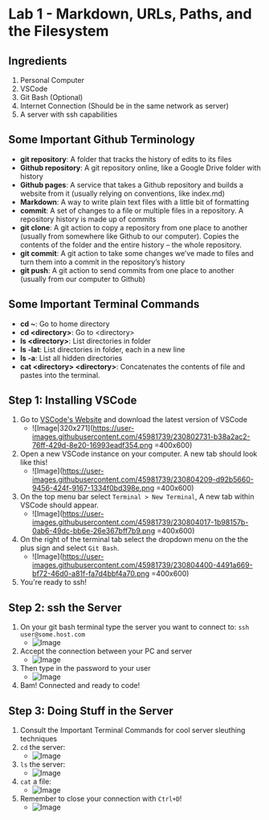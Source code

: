 # Lab 1 - Markdown, URLs, Paths, and the Filesystem

## Ingredients
1. Personal Computer
2. VSCode
3. Git Bash (Optional)
4. Internet Connection (Should be in the same network as server)
5. A server with ssh capabilities

## Some Important Github Terminology 
- **git repository**: A folder that tracks the history of edits to its files
- **Github repository**: A git repository online, like a Google Drive folder with history
- **Github pages**: A service that takes a Github repository and builds a website from it (usually relying on conventions, like index.md)
- **Markdown**: A way to write plain text files with a little bit of formatting
- **commit**: A set of changes to a file or multiple files in a repository. A repository history is made up of commits
- **git clone**: A git action to copy a repository from one place to another (usually from somewhere like Github to our computer). Copies the contents of the folder and the entire history – the whole repository.
- **git commit**: A git action to take some changes we’ve made to files and turn them into a commit in the repository’s history
- **git push**: A git action to send commits from one place to another (usually from our computer to Github)

## Some Important Terminal Commands
- **cd \~**: Go to home directory
- **cd <directory\>**: Go to <directory\>
- **ls <directory\>**: List directories in folder
- **ls -lat**: List directories in folder, each in a new line
- **ls -a**: List all hidden directories 
- **cat <directory\> <directory\>**: Concatenates the contents of file and pastes into the terminal.

## Step 1: Installing VSCode
1. Go to [VSCode's Website](https://code.visualstudio.com/) and download the latest version of VSCode
    - ![Image|320x271](https://user-images.githubusercontent.com/45981739/230802731-b38a2ac2-76ff-429d-8e20-16993eadf354.png =400x600)
2. Open a new VSCode instance on your computer. A new tab should look like this!
    - ![Image](https://user-images.githubusercontent.com/45981739/230804209-d92b5660-9456-424f-9167-1334f0bd398e.png =400x600)
3. On the top menu bar select `Terminal > New Terminal`, A new tab within VSCode should appear.
    - ![Image](https://user-images.githubusercontent.com/45981739/230804017-1b98157b-0ab6-49dc-bb6e-26e367bff7b9.png =400x600)
4. On the right of the terminal tab select the dropdown menu on the the plus sign and select `Git Bash`.
    - ![Image](https://user-images.githubusercontent.com/45981739/230804400-4491a669-bf72-46d0-a81f-fa7d4bbf4a70.png =400x600)
5. You're ready to ssh!

## Step 2: ssh the Server
1. On your git bash terminal type the server you want to connect to: `ssh user@some.host.com`
    - ![Image](https://user-images.githubusercontent.com/45981739/230802672-de5ea1b6-c480-405a-8b6a-f3ff6496f1c1.png)
2. Accept the connection between your PC and server
    - ![Image](https://user-images.githubusercontent.com/45981739/230802702-7a9b945d-7c25-4760-aafc-eaf26f8c4f6d.png)
4. Then type in the password to your user
    - ![Image](https://user-images.githubusercontent.com/45981739/230802711-c60fdb13-1824-49cc-ad5a-e03451b774b1.png)
5. Bam! Connected and ready to code!

## Step 3: Doing Stuff in the Server
1. Consult the Important Terminal Commands for cool server sleuthing techniques
2. `cd` the server:
    - ![Image](https://user-images.githubusercontent.com/45981739/230802798-b6d603b9-ce80-471a-bbfb-98212347f704.png)
3. `ls` the server:
    - ![Image](https://user-images.githubusercontent.com/45981739/230802778-adec017a-61d0-4640-9912-599b8f5cc02c.png)
4. `cat` a file:
    - ![Image](https://user-images.githubusercontent.com/45981739/230802862-d9643af9-ea4d-4760-b9fe-cbe96db1db45.png)
5. Remember to close your connection with `Ctrl+D`!
    - ![Image](https://user-images.githubusercontent.com/45981739/230804382-256ec0fa-b8f7-46ca-aabf-73a7313fe6ae.png)

